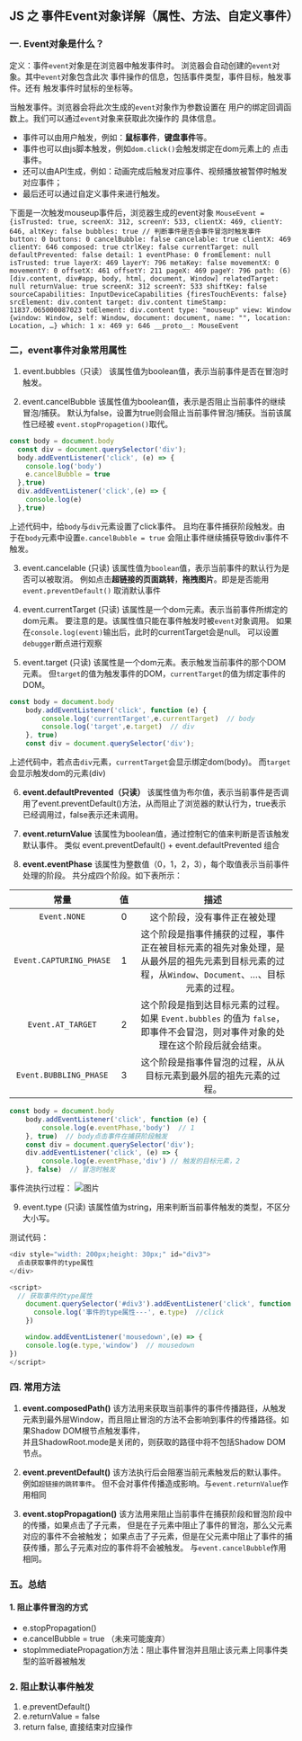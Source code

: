 ## JS 之 事件Event对象详解（属性、方法、自定义事件）

### 一. Event对象是什么？

定义：事件`event`对象是在浏览器中触发事件时。
浏览器会自动创建的`event`对象。其中`event`对象包含此次
事件操作的信息，包括事件类型，事件目标，触发事件。还有
触发事件时鼠标的坐标等。

当触发事件。浏览器会将此次生成的`event`对象作为参数设置在
用户的绑定回调函数上。我们可以通过`event`对象来获取此次操作的
具体信息。

* 事件可以由用户触发，例如：**鼠标事件**，**键盘事件**等。  
* 事件也可以由js脚本触发，例如`dom.click()`会触发绑定在dom元素上的
点击事件。  
* 还可以由API生成，例如：动画完成后触发对应事件、视频播放被暂停时触发对应事件；  
* 最后还可以通过自定义事件来进行触发。

下面是一次触发mouseup事件后，浏览器生成的event对象
`
MouseEvent = {isTrusted: true, screenX: 312, screenY: 533, clientX: 469, clientY: 646,
altKey: false
bubbles: true // 判断事件是否会事件冒泡时触发事件
button: 0
buttons: 0
cancelBubble: false
cancelable: true
clientX: 469
clientY: 646
composed: true
ctrlKey: false
currentTarget: null
defaultPrevented: false
detail: 1
eventPhase: 0
fromElement: null
isTrusted: true
layerX: 469
layerY: 796
metaKey: false
movementX: 0
movementY: 0
offsetX: 461
offsetY: 211
pageX: 469
pageY: 796
path: (6) [div.content, div#app, body, html, document, Window]
relatedTarget: null
returnValue: true
screenX: 312
screenY: 533
shiftKey: false
sourceCapabilities: InputDeviceCapabilities {firesTouchEvents: false}
srcElement: div.content
target: div.content
timeStamp: 11837.065000087023
toElement: div.content
type: "mouseup"
view: Window {window: Window, self: Window, document: document, name: "", location: Location, …}
which: 1
x: 469
y: 646
__proto__: MouseEvent
`

### 二，event事件对象常用属性

1. event.bubbles（只读）
该属性值为boolean值，表示当前事件是否在冒泡时触发。


2. event.cancelBubble
该属性值为boolean值，表示是否阻止当前事件的继续冒泡/捕获。
默认为false，设置为true则会阻止当前事件冒泡/捕获。当前该属性已经被
`event.stopPropagetion()`取代。
```js
const body = document.body
  const div = document.querySelector('div');
  body.addEventListener('click', (e) => {
    console.log('body')
    e.cancelBubble = true
  },true)
  div.addEventListener('click',(e) => {
    console.log(e)
  },true)
```
上述代码中，给`body`与`div`元素设置了click事件。
且均在事件捕获阶段触发。由于在`body`元素中设置`e.cancelBubble = true`
会阻止事件继续捕获导致div事件不触发。

3. event.cancelable (只读)
该属性值为`boolean`值，表示当前事件的默认行为是否可以被取消。
例如点击**超链接的页面跳转**，**拖拽图片**。即是是否能用`event.preventDefault()`
取消默认事件

4. event.currentTarget (只读)
该属性是一个dom元素。表示当前事件所绑定的dom元素。
要注意的是。该属性值只能在事件触发时被`event`对象调用。
如果在`console.log(event)`输出后，此时的currentTarget会是null。
可以设置`debugger`断点进行观察

5. event.target (只读)
该属性是一个dom元素。表示触发当前事件的那个DOM元素。
但`target`的值为触发事件的DOM，`currentTarget`的值为绑定事件的DOM。

```js
const body = document.body
    body.addEventListener('click', function (e) {
        console.log('currentTarget',e.currentTarget)  // body
        console.log('target',e.target)  // div
    }, true)
    const div = document.querySelector('div');
```

上述代码中，若点击`div`元素，`currentTarget`会显示绑定dom(body)。
而`target`会显示触发dom的元素(div)

6. **event.defaultPrevented（只读）**
该属性值为布尔值，表示当前事件是否调用了event.preventDefault()方法，从而阻止了浏览器的默认行为，true表示已经调用过，false表示还未调用。


7. **event.returnValue**
该属性为boolean值，通过控制它的值来判断是否该触发默认事件。
类似 event.preventDefault() + event.defaultPrevented 组合

8. **event.eventPhase**
该属性为整数值（0，1，2，3），每个取值表示当前事件处理的阶段。
共分成四个阶段。如下表所示：

| 常量 | 值 | 描述 |
| :---: | :---: | :---: |
| `Event.NONE` | 0 | 这个阶段，没有事件正在被处理 |
| `Event.CAPTURING_PHASE` | 1 | 这个阶段是指事件捕获的过程，事件正在被目标元素的祖先对象处理，是从最外层的祖先元素到目标元素的过程，从`Window`、`Document`、…、目标元素的过程。|
| `Event.AT_TARGET` | 2 | 这个阶段是指到达目标元素的过程。如果 `Event.bubbles` 的值为 `false`，即事件不会冒泡，则对事件对象的处理在这个阶段后就会结束。|
| `Event.BUBBLING_PHASE` | 3 | 这个阶段是指事件冒泡的过程，从从目标元素到最外层的祖先元素的过程。 |

```js
const body = document.body
    body.addEventListener('click', function (e) {
        console.log(e.eventPhase,'body')  // 1
    }, true)  // body点击事件在捕获阶段触发
    const div = document.querySelector('div');
    div.addEventListener('click', (e) => {
        console.log(e.eventPhase,'div') // 触发的目标元素，2
    }, false)  // 冒泡时触发
```

事件流执行过程：
![图片](https://i-blog.csdnimg.cn/blog_migrate/ee74a595096785a871bd4d0a86231d70.png)

9. event.type (只读)
该属性值为string，用来判断当前事件触发的类型，不区分大小写。

测试代码：
```js
<div style="width: 200px;height: 30px;" id="div3">
  点击获取事件的type属性
</div>

<script>
  // 获取事件的type属性
    document.querySelector('#div3').addEventListener('click', function (e) {
      console.log('事件的type属性---', e.type)  //click
    })

    window.addEventListener('mousedown',(e) => {
    console.log(e.type,'window')  // mousedown
})
</script>
```

### 四. 常用方法
1. **event.composedPath()**
该方法用来获取当前事件的事件传播路径，从触发元素到最外层Window，而且阻止冒泡的方法不会影响到事件的传播路径。如果Shadow DOM根节点触发事件，  
并且ShadowRoot.mode是关闭的，则获取的路径中将不包括Shadow DOM节点。

2. **event.preventDefault()**
该方法执行后会阻塞当前元素触发后的默认事件。例如`超链接的跳转事件`。
但不会对事件传播造成影响。与`event.returnValue`作用相同

3. **event.stopPropagation()**
该方法用来阻止当前事件在捕获阶段和冒泡阶段中的传播，如果点击了子元素，
但是在子元素中阻止了事件的冒泡，那么父元素对应的事件不会被触发；
如果点击了子元素，但是在父元素中阻止了事件的捕获传播，那么子元素对应的事件将不会被触发。
与`event.cancelBubble`作用相同。


### 五。总结

#### 1. 阻止事件冒泡的方式
* e.stopPropagation()
* e.cancelBubble = true （未来可能废弃）
* stopImmediatePropagation方法：阻止事件冒泡并且阻止该元素上同事件类型的监听器被触发

### 2. 阻止默认事件触发
1. e.preventDefault()
2. e.returnValue = false
3. return false, 直接结束对应操作







